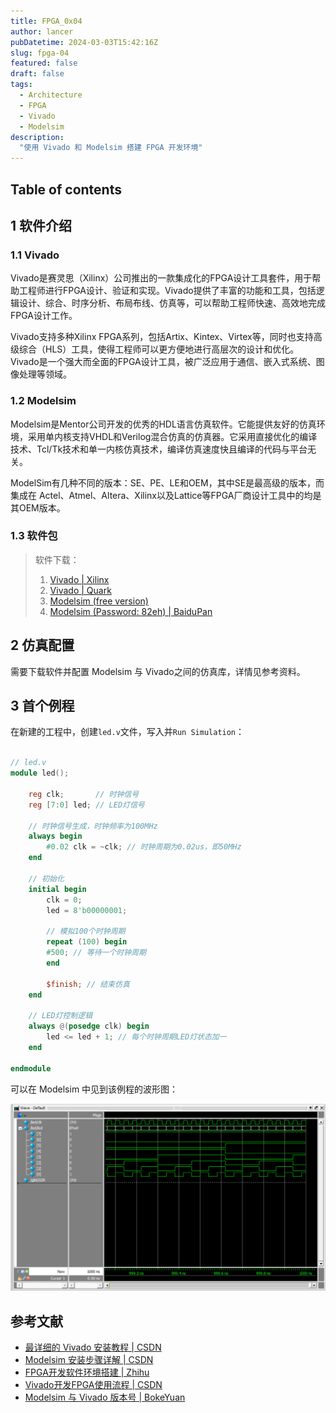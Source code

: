```yaml
---
title: FPGA_0x04
author: lancer
pubDatetime: 2024-03-03T15:42:16Z
slug: fpga-04
featured: false
draft: false
tags:
  - Architecture
  - FPGA
  - Vivado
  - Modelsim
description:
  "使用 Vivado 和 Modelsim 搭建 FPGA 开发环境"
---
```


## Table of contents


## 1 软件介绍

### 1.1 Vivado

Vivado是赛灵思（Xilinx）公司推出的一款集成化的FPGA设计工具套件，用于帮助工程师进行FPGA设计、验证和实现。Vivado提供了丰富的功能和工具，包括逻辑设计、综合、时序分析、布局布线、仿真等，可以帮助工程师快速、高效地完成FPGA设计工作。

Vivado支持多种Xilinx FPGA系列，包括Artix、Kintex、Virtex等，同时也支持高级综合（HLS）工具，使得工程师可以更方便地进行高层次的设计和优化。Vivado是一个强大而全面的FPGA设计工具，被广泛应用于通信、嵌入式系统、图像处理等领域。


### 1.2 Modelsim

Modelsim是Mentor公司开发的优秀的HDL语言仿真软件。它能提供友好的仿真环境，采用单内核支持VHDL和Verilog混合仿真的仿真器。它采用直接优化的编译技术、Tcl/Tk技术和单一内核仿真技术，编译仿真速度快且编译的代码与平台无关。

ModelSim有几种不同的版本：SE、PE、LE和OEM，其中SE是最高级的版本，而集成在 Actel、Atmel、Altera、Xilinx以及Lattice等FPGA厂商设计工具中的均是其OEM版本。


### 1.3 软件包

> 软件下载：
> 1. [Vivado | Xilinx](https://www.xilinx.com/products/tools/vivado.html)
> 2. [Vivado | Quark](https://pan.quark.cn/s/01996b0b2e69)
> 2. [Modelsim (free version)](https://www.intel.com/content/www/us/en/collections/products/fpga/software/downloads.html?edition=pro&platform=windows&download_manager=direct&product=modelsim_ae)
> 3. [Modelsim (Password: 82eh) | BaiduPan](https://pan.baidu.com/s/1vaMfrHw4IfamREKiVAsSGw)


## 2 仿真配置

需要下载软件并配置 Modelsim 与 Vivado之间的仿真库，详情见参考资料。



## 3 首个例程

在新建的工程中，创建`led.v`文件，写入并`Run Simulation`：


```verilog

// led.v
module led();

    reg clk;       // 时钟信号
    reg [7:0] led; // LED灯信号

    // 时钟信号生成，时钟频率为100MHz
    always begin
        #0.02 clk = ~clk; // 时钟周期为0.02us，即50MHz
    end

    // 初始化
    initial begin
        clk = 0;
        led = 8'b00000001;

        // 模拟100个时钟周期
        repeat (100) begin
        #500; // 等待一个时钟周期
        end

        $finish; // 结束仿真
    end

    // LED灯控制逻辑
    always @(posedge clk) begin
        led <= led + 1; // 每个时钟周期LED灯状态加一
    end

endmodule

```

可以在 Modelsim 中见到该例程的波形图：

![led](../../assets/images/fpga/prj1-led.png)



## 参考文献

- [最详细的 Vivado 安装教程 | CSDN](https://blog.csdn.net/weixin_49457347/article/details/123643998)
- [Modelsim 安装步骤详解 | CSDN](https://blog.csdn.net/QWERTYzxw/article/details/115350715)
- [FPGA开发软件环境搭建 | Zhihu](https://zhuanlan.zhihu.com/p/605742464)
- [Vivado开发FPGA使用流程 | CSDN](https://blog.csdn.net/weixin_45676874/article/details/132215573)
- [Modelsim 与 Vivado 版本号 | BokeYuan](https://www.cnblogs.com/devindd/articles/16837346.html)